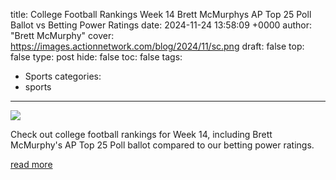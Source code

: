 title: College Football Rankings Week 14 Brett McMurphys AP Top 25 Poll Ballot vs Betting Power Ratings
date: 2024-11-24 13:58:09 +0000
author: "Brett McMurphy"
cover: https://images.actionnetwork.com/blog/2024/11/sc.png
draft: false
top: false
type: post
hide: false
toc: false
tags:
  - Sports
categories:
  - sports
---

![](https://images.actionnetwork.com/blog/2024/11/sc.png)

Check out college football rankings for Week 14, including Brett McMurphy's AP Top 25 Poll ballot compared to our betting power ratings.

[read more](https://www.actionnetwork.com/ncaaf/college-football-rankings-week-14-ap-top-25-poll-ballot-brett-mcmurphy-vs-betting-power-ratings)

